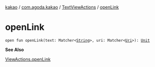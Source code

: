 [kakao](../../index.md) / [com.agoda.kakao](../index.md) / [TextViewActions](index.md) / [openLink](.)

# openLink

`open fun openLink(text: Matcher<`[`String`](https://kotlinlang.org/api/latest/jvm/stdlib/kotlin/-string/index.html)`>, uri: Matcher<`[`Uri`](https://developer.android.com/reference/android/net/Uri.html)`>): `[`Unit`](https://kotlinlang.org/api/latest/jvm/stdlib/kotlin/-unit/index.html)

**See Also**

[ViewActions.openLink](#)

